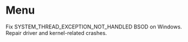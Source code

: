 # Menu
Fix SYSTEM_THREAD_EXCEPTION_NOT_HANDLED BSOD on Windows. Repair driver and kernel-related crashes.
